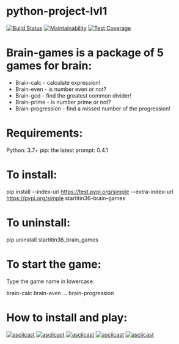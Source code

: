 # python-project-lvl1

[![Build Status](https://travis-ci.com/startitin36/python-project-lvl1.svg?branch=master)](https://travis-ci.com/startitin36/python-project-lvl1)
[![Maintainability](https://api.codeclimate.com/v1/badges/4750fc3e3f37c92da860/maintainability)](https://codeclimate.com/github/startitin36/python-project-lvl1/maintainability)
[![Test Coverage](https://api.codeclimate.com/v1/badges/4750fc3e3f37c92da860/test_coverage)](https://codeclimate.com/github/startitin36/python-project-lvl1/test_coverage)

# Brain-games is a package of 5 games for brain:
 - Brain-calc - calculate expression!
 - Brain-even - is number even or not?
 - Brain-gcd - find the greatest common divider!
 - Brain-prime - is number prime or not?
 - Brain-progression - find a missed number of the progression!

##

# Requirements:

Python: 3.7+
pip: the latest
prompt: 0.4.1

##

# To install:

pip install --index-url https://test.pypi.org/simple --extra-index-url https://pypi.org/simple startitin36-brain-games


##

# To uninstall:

pip uninstall startitin36_brain_games

##

# To start the game:

Type the game name in lowercase:

brain-calc
brain-even
...
brain-progression

##

# How to install and play:

[![asciicast](https://asciinema.org/a/bs5eLT5L9gVgqpNIIf1UgWTsO.svg)](https://asciinema.org/a/bs5eLT5L9gVgqpNIIf1UgWTsO)
[![asciicast](https://asciinema.org/a/lwatsvirZllsex2N9lhma1Z3Y.svg)](https://asciinema.org/a/lwatsvirZllsex2N9lhma1Z3Y)
[![asciicast](https://asciinema.org/a/PqHg70LwZ344URUvyuHSF0v0U.svg)](https://asciinema.org/a/PqHg70LwZ344URUvyuHSF0v0U)
[![asciicast](https://asciinema.org/a/XZSByqNvqfqktISm3l5OSptoK.svg)](https://asciinema.org/a/XZSByqNvqfqktISm3l5OSptoK)
[![asciicast](https://asciinema.org/a/Dsou9ayd1YEolVnUj3hVkCJCC.svg)](https://asciinema.org/a/Dsou9ayd1YEolVnUj3hVkCJCC)
